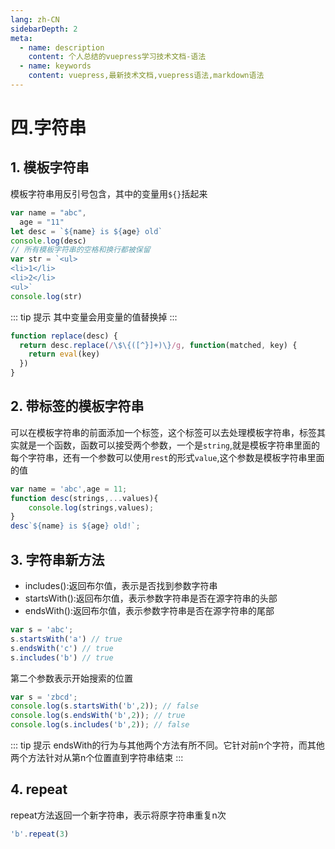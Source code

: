 ```yaml
---
lang: zh-CN
sidebarDepth: 2
meta:
  - name: description
    content: 个人总结的vuepress学习技术文档-语法
  - name: keywords
    content: vuepress,最新技术文档,vuepress语法,markdown语法
---
```


# 四.字符串

## 1. 模板字符串

模板字符串用反引号包含，其中的变量用`${}`括起来

```js
var name = "abc",
  age = "11"
let desc = `${name} is ${age} old`
console.log(desc)
// 所有模板字符串的空格和换行都被保留
var str = `<ul>
<li>1</li>
<li>2</li>
<ul>`
console.log(str)
```

::: tip 提示
其中变量会用变量的值替换掉
:::

```js
function replace(desc) {
  return desc.replace(/\$\{([^}]+)\}/g, function(matched, key) {
    return eval(key)
  })
}
```
## 2. 带标签的模板字符串
可以在模板字符串的前面添加一个标签，这个标签可以去处理模板字符串，标签其实就是一个函数，函数可以接受两个参数，一个是`string`,就是模板字符串里面的每个字符串，还有一个参数可以使用`rest`的形式`value`,这个参数是模板字符串里面的值
```js
var name = 'abc',age = 11;
function desc(strings,...values){
    console.log(strings,values);
}
desc`${name} is ${age} old!`;
```
## 3. 字符串新方法
- includes():返回布尔值，表示是否找到参数字符串
- startsWith():返回布尔值，表示参数字符串是否在源字符串的头部
- endsWith():返回布尔值，表示参数字符串是否在源字符串的尾部
```js
var s = 'abc';
s.startsWith('a') // true
s.endsWith('c') // true
s.includes('b') // true
```
第二个参数表示开始搜索的位置
```js
var s = 'zbcd';
console.log(s.startsWith('b',2)); // false
console.log(s.endsWith('b',2)); // true
console.log(s.includes('b',2)); // false
```
::: tip 提示
endsWith的行为与其他两个方法有所不同。它针对前n个字符，而其他两个方法针对从第n个位置直到字符串结束
:::
## 4. repeat
repeat方法返回一个新字符串，表示将原字符串重复n次
```js
'b'.repeat(3)
```
